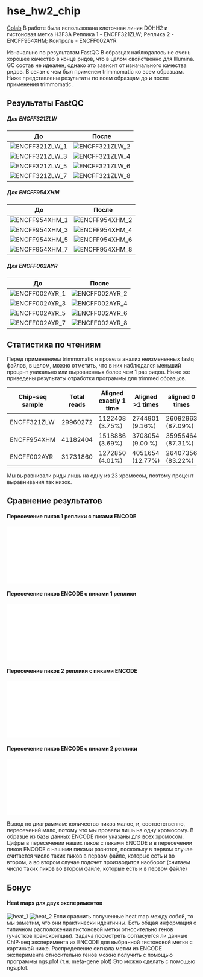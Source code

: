 # hse_hw2_chip
[Colab](https://colab.research.google.com/drive/1cT7HwhwYVLE4CRWp5uif2d7cwLc83sz1?usp=sharing)
В работе была использована клеточная линия DOHH2 и гистоновая метка H3F3A
Реплика 1 - ENCFF321ZLW; Реплика 2 - ENCFF954XHM; Контроль - ENCFF002AYR

Изначально по результатам FastQC В образцах наблюдалось не очень хорошее качество в конце ридов, что в целом свойственно для Illumina. GC состав не идеален, однако это зависит от изначального качества ридов. В связи с чем был применем trimmomatic ко всем образцам. Ниже представлены результаты по всем образцам до и после применения trimmomatic. 

## Результаты FastQC

##### Для ENCFF321ZLW
До                                        | После
----------------------------------------- | ----------------------------------------
![ENCFF321ZLW_1](/images/ENCFF321ZLW_fastqc_1.png)|![ENCFF321ZLW_2](/images/ENCFF321ZLW_fastqc_1.png)
![ENCFF321ZLW_3](/images/ENCFF321ZLW_fastqc_3.png)|![ENCFF321ZLW_4](/images/ENCFF321ZLW_fastqc_4.png)
![ENCFF321ZLW_5](/images/ENCFF321ZLW_fastqc_5.png)|![ENCFF321ZLW_6](/images/ENCFF321ZLW_fastqc_6.png)
![ENCFF321ZLW_7](/images/ENCFF321ZLW_fastqc_7.png)|![ENCFF321ZLW_8](/images/ENCFF321ZLW_fastqc_8.png)

##### Для ENCFF954XHM
До                                        | После
----------------------------------------- | ----------------------------------------
![ENCFF954XHM_1](/images/ENCFF954XHM_fastqc_1.png)|![ENCFF954XHM_2](/images/ENCFF954XHM_fastqc_2.png)
![ENCFF954XHM_3](/images/ENCFF954XHM_fastqc_3.png)|![ENCFF954XHM_4](/images/ENCFF954XHM_fastqc_4.png)
![ENCFF954XHM_5](/images/ENCFF954XHM_fastqc_5.png)|![ENCFF954XHM_6](/images/ENCFF954XHM_fastqc_6.png)
![ENCFF954XHM_7](/images/ENCFF954XHM_fastqc_7.png)|![ENCFF954XHM_8](/images/ENCFF954XHM_fastqc_8.png)

##### Для ENCFF002AYR
До                                        | После
----------------------------------------- | ----------------------------------------
![ENCFF002AYR_1](/images/ENCFF002AYR_fastqc_1.png)|![ENCFF002AYR_2](/images/ENCFF002AYR_fastqc_2.png)
![ENCFF002AYR_3](/images/ENCFF002AYR_fastqc_3.png)|![ENCFF002AYR_4](/images/ENCFF002AYR_fastqc_4.png)
![ENCFF002AYR_5](/images/ENCFF002AYR_fastqc_5.png)|![ENCFF002AYR_6](/images/ENCFF002AYR_fastqc_6.png)
![ENCFF002AYR_7](/images/ENCFF002AYR_fastqc_7.png)|![ENCFF002AYR_8](/images/ENCFF002AYR_fastqc_8.png)

## Статистика по чтениям
Перед применением trimmomatic я провела анализ неизмененных fastq файлов, в целом, можно отметить, что в них наблюдался меньший процент уникально или выровненных более чем 1 раз ридов. Ниже же приведены результаты отработки программы для trimmed образцов. 

Chip-seq sample| Total reads| Aligned exactly 1 time| Aligned >1 times| aligned 0 times
---------------|--------------------------------|----------------|---------------|--------
ENCFF321ZLW|29960272|1122408 (3.75%)|2744901 (9.16%)|26092963 (87.09%)
ENCFF954XHM|41182404|1518886 (3.69%)|3708054 (9.00 %)|35955464 (87.31%)
ENCFF002AYR|31731860|1272850 (4.01%)|4051654 (12.77%)|26407356 (83.22%)

Мы выравнивали риды лишь на одну из 23 хромосом, поэтому процент выравнивания так низок.
## Сравнение результатов

#### Пересечение пиков 1 реплики с пиками ENCODE
![venn_1](/images/venn_1.pdf)
#### Пересечение пиков ENCODE с пиками 1 реплики
![venn_2](/images/venn_2.pdf)
#### Пересечение пиков 2 реплики с пиками ENCODE
![venn_3](/images/venn_3.pdf)
#### Пересечение пиков ENCODE с пиками 2 реплики
![venn_4](/images/venn_4.pdf)

Вывод по диаграммам: количество пиков малое, и, соответственно, пересечений мало, потому что мы провели лишь на одну хромосому. 
В образце из базы данных ENCODE пики указаны для всех хромосом. 
Цифры в пересечении наших пиков с пиками ENCODE и в пересечении пиков ENCODE с нашими пиками разнятся, поскольку в первом случае считается число таких пиков в первом файле, которые есть и во втором, а во втором случае подсчет производится наоборот (считаем число таких пиков во втором файле, которые есть и в первом файле) 

## Бонус
#### Heat maps для двух экспериментов
![heat_1](/images/heat_map_1.png)
![heat_2](/images/heat_map_2.png)
Если сравнить полученные heat map между собой, то мы заметим, что они практически идентичны. 
Есть общая информация о типичном расположении гистоновой метки относительно генов (участков транскрипции). Задача посмотреть согласуется ли данные ChIP-seq эксперимента из ENCODE для выбранной гистоновой метки с картинкой ниже. Распределение сигнала метки из ENCODE эксперимента относительно генов можно получить с помощью программы ngs.plot (т.н. meta-gene plot) Это можно сделать с помощью ngs.plot.

